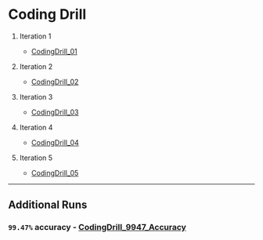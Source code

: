 # Coding Drill

1. Iteration 1

    - [CodingDrill_01](CodingDrill_01.ipynb)

2. Iteration 2

    - [CodingDrill_02](CodingDrill_02.ipynb)

3. Iteration 3

    - [CodingDrill_03](CodingDrill_03.ipynb)

4. Iteration 4

    - [CodingDrill_04](CodingDrill_04.ipynb)

5. Iteration 5

    - [CodingDrill_05](CodingDrill_05.ipynb)

----

## Additional Runs

### `99.47%` accuracy - [CodingDrill_9947_Accuracy](CodingDrill_9947_Accuracy.ipynb)
